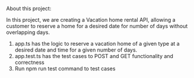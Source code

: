 About this project:

In this project, we are creating a Vacation home rental API, allowing a customer to reserve a home for a desired date for number of days without overlapping days.

1. app.ts has the logic to reserve a vacation home of a given type at a desired date and time for a given number of days.
2. app.test.ts has the test cases to POST and GET functionality and correctness
3. Run npm run test command to test cases
